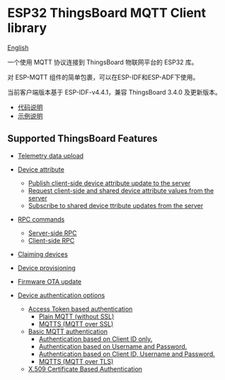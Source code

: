 # ESP32 ThingsBoard MQTT Client library

[English](README.md)

一个使用 MQTT 协议连接到 ThingsBoard 物联网平台的 ESP32 库。

对 ESP-MQTT 组件的简单包裹，可以在ESP-IDF和ESP-ADF下使用。

当前客户端版本基于 ESP-IDF-v4.4.1，兼容 ThingsBoard 3.4.0 及更新版本。

* [代码说明](./components/tbcm)
* [示例说明](./examples)

## Supported ThingsBoard Features

* [Telemetry data upload](https://thingsboard.io/docs/reference/mqtt-api/#telemetry-upload-api)
* [Device attribute](https://thingsboard.io/docs/reference/mqtt-api/#attributes-api)
  * [Publish client-side device attribute update to the server](https://thingsboard.io/docs/reference/mqtt-api/#publish-attribute-update-to-the-server)
  * [Request client-side and shared device attribute values from the server](https://thingsboard.io/docs/reference/mqtt-api/#request-attribute-values-from-the-server)
  * [Subscribe to shared device ttribute updates from the server](https://thingsboard.io/docs/reference/mqtt-api/#subscribe-to-attribute-updates-from-the-server)
* [RPC commands](https://thingsboard.io/docs/reference/mqtt-api/#rpc-api)
  * [Server-side RPC](https://thingsboard.io/docs/reference/mqtt-api/#server-side-rpc)
  * [Client-side RPC](https://thingsboard.io/docs/reference/mqtt-api/#client-side-rpc)
* [Claiming devices](https://thingsboard.io/docs/reference/mqtt-api/#claiming-devices)
* [Device provisioning](https://thingsboard.io/docs/reference/mqtt-api/#device-provisioning)
* [Firmware OTA update](https://thingsboard.io/docs/reference/mqtt-api/#firmware-api)

* [Device authentication options](https://thingsboard.io/docs/user-guide/device-credentials/)
  * [Access Token based authentication](https://thingsboard.io/docs/user-guide/access-token/)
    * [Plain MQTT (without SSL)](https://thingsboard.io/docs/user-guide/access-token/#plain-mqtt-without-ssl)
    * [MQTTS (MQTT over SSL)](https://thingsboard.io/docs/user-guide/access-token/#mqtts-mqtt-over-ssl)
  * [Basic MQTT authentication](https://thingsboard.io/docs/user-guide/basic-mqtt/)
    * [Authentication based on Client ID only.](https://thingsboard.io/docs/user-guide/basic-mqtt/#authentication-based-on-client-id-only)
    * [Authentication based on Username and Password.](https://thingsboard.io/docs/user-guide/basic-mqtt/#authentication-based-on-username-and-password)
    * [Authentication based on Client ID, Username and Password.](https://thingsboard.io/docs/user-guide/basic-mqtt/#authentication-based-on-client-id-username-and-password)
    * [MQTTS (MQTT over TLS)](https://thingsboard.io/docs/user-guide/basic-mqtt/#mqtts-mqtt-over-tls)
  * [X.509 Certificate Based Authentication](https://thingsboard.io/docs/user-guide/certificates/)

